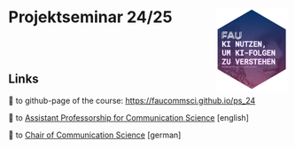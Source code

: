 # Projektseminar 24/25<a href="https://faucommsci.github.io/ps_24"><img src="img/ps24-hex.png" align="right" height="150"/></a>

<!-- badges: start -->

<!-- [![Binder RStudio](img/badge-binder_rstudio.svg)](https://mybinder.org/v2/gh/faucommsci/dbd_binder/HEAD?urlpath=rstudio)  -->

<!-- badges: end -->

<br><br>

## Links

🔗 to github-page of the course: <https://faucommsci.github.io/ps_24>

<!-- 🔗 to Binder github-respository of the course: <https://github.com/faucommsci/dbd_binder> -->

🔗 to [Assistant Professorship for Communication Science](https://www.communicationscience.rw.fau.de/) \[english\]

🔗 to [Chair of Communication Science](https://www.kowi.rw.fau.de/) \[german\]

